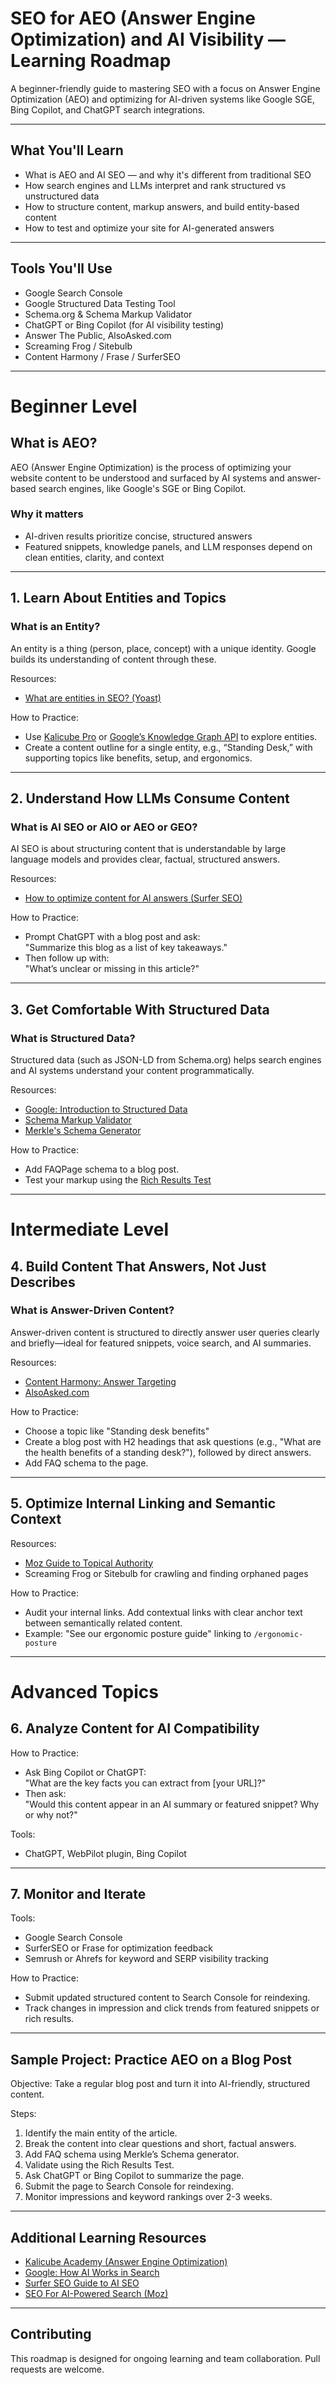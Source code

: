 # SEO for AEO (Answer Engine Optimization) and AI Visibility — Learning Roadmap

A beginner-friendly guide to mastering SEO with a focus on Answer Engine Optimization (AEO) and optimizing for AI-driven systems like Google SGE, Bing Copilot, and ChatGPT search integrations.

---

## What You'll Learn

- What is AEO and AI SEO — and why it's different from traditional SEO
- How search engines and LLMs interpret and rank structured vs unstructured data
- How to structure content, markup answers, and build entity-based content
- How to test and optimize your site for AI-generated answers

---

## Tools You'll Use

- Google Search Console  
- Google Structured Data Testing Tool  
- Schema.org & Schema Markup Validator  
- ChatGPT or Bing Copilot (for AI visibility testing)  
- Answer The Public, AlsoAsked.com  
- Screaming Frog / Sitebulb  
- Content Harmony / Frase / SurferSEO  

---

# Beginner Level

## What is AEO?

AEO (Answer Engine Optimization) is the process of optimizing your website content to be understood and surfaced by AI systems and answer-based search engines, like Google's SGE or Bing Copilot.

### Why it matters

- AI-driven results prioritize concise, structured answers  
- Featured snippets, knowledge panels, and LLM responses depend on clean entities, clarity, and context  

---

## 1. Learn About Entities and Topics

### What is an Entity?

An entity is a thing (person, place, concept) with a unique identity. Google builds its understanding of content through these.

Resources:
- [What are entities in SEO? (Yoast)](https://www.clearscope.io/blog/what-is-an-entity-in-SEO)

How to Practice:
- Use [Kalicube Pro](https://kalicube.pro/) or [Google’s Knowledge Graph API](https://developers.google.com/knowledge-graph) to explore entities.
- Create a content outline for a single entity, e.g., “Standing Desk,” with supporting topics like benefits, setup, and ergonomics.

---

## 2. Understand How LLMs Consume Content

### What is AI SEO or AIO or AEO or GEO?

AI SEO is about structuring content that is understandable by large language models and provides clear, factual, structured answers.

Resources:
- [How to optimize content for AI answers (Surfer SEO)]([https://surferseo.com/blog/ai-seo/](https://www.icecubedigital.com/blog/seo-revolution-2025-integrating-aio-geo-aeo-sxo-for-explosive-growth/))

How to Practice:
- Prompt ChatGPT with a blog post and ask:  
  "Summarize this blog as a list of key takeaways."  
- Then follow up with:  
  "What’s unclear or missing in this article?"

---

## 3. Get Comfortable With Structured Data

### What is Structured Data?

Structured data (such as JSON-LD from Schema.org) helps search engines and AI systems understand your content programmatically.

Resources:
- [Google: Introduction to Structured Data](https://developers.google.com/search/docs/appearance/structured-data/intro-structured-data)
- [Schema Markup Validator](https://validator.schema.org/)
- [Merkle's Schema Generator](https://technicalseo.com/tools/schema-markup-generator/)

How to Practice:
- Add FAQPage schema to a blog post.
- Test your markup using the [Rich Results Test](https://search.google.com/test/rich-results)

---

# Intermediate Level

## 4. Build Content That Answers, Not Just Describes

### What is Answer-Driven Content?

Answer-driven content is structured to directly answer user queries clearly and briefly—ideal for featured snippets, voice search, and AI summaries.

Resources:
- [Content Harmony: Answer Targeting](https://www.contentharmony.com/blog/answer-engine-optimization/)
- [AlsoAsked.com](https://alsoasked.com/)

How to Practice:
- Choose a topic like "Standing desk benefits"
- Create a blog post with H2 headings that ask questions (e.g., "What are the health benefits of a standing desk?"), followed by direct answers.
- Add FAQ schema to the page.

---

## 5. Optimize Internal Linking and Semantic Context

Resources:
- [Moz Guide to Topical Authority](https://moz.com/blog/topical-authority)
- Screaming Frog or Sitebulb for crawling and finding orphaned pages

How to Practice:
- Audit your internal links. Add contextual links with clear anchor text between semantically related content.
- Example: "See our ergonomic posture guide" linking to `/ergonomic-posture`

---

# Advanced Topics

## 6. Analyze Content for AI Compatibility

How to Practice:
- Ask Bing Copilot or ChatGPT:  
  "What are the key facts you can extract from [your URL]?"
- Then ask:  
  "Would this content appear in an AI summary or featured snippet? Why or why not?"

Tools:
- ChatGPT, WebPilot plugin, Bing Copilot

---

## 7. Monitor and Iterate

Tools:
- Google Search Console
- SurferSEO or Frase for optimization feedback
- Semrush or Ahrefs for keyword and SERP visibility tracking

How to Practice:
- Submit updated structured content to Search Console for reindexing.
- Track changes in impression and click trends from featured snippets or rich results.

---

## Sample Project: Practice AEO on a Blog Post

Objective: Take a regular blog post and turn it into AI-friendly, structured content.

Steps:
1. Identify the main entity of the article.
2. Break the content into clear questions and short, factual answers.
3. Add FAQ schema using Merkle’s Schema generator.
4. Validate using the Rich Results Test.
5. Ask ChatGPT or Bing Copilot to summarize the page.
6. Submit the page to Search Console for reindexing.
7. Monitor impressions and keyword rankings over 2-3 weeks.

---

## Additional Learning Resources

- [Kalicube Academy (Answer Engine Optimization)](https://academy.kalicube.com/)
- [Google: How AI Works in Search](https://blog.google/products/search/search-generative-experience-ai/)
- [Surfer SEO Guide to AI SEO](https://surferseo.com/blog/ai-seo/)
- [SEO For AI-Powered Search (Moz)](https://moz.com/blog/seo-for-ai-powered-search)

---

## Contributing

This roadmap is designed for ongoing learning and team collaboration. Pull requests are welcome.
